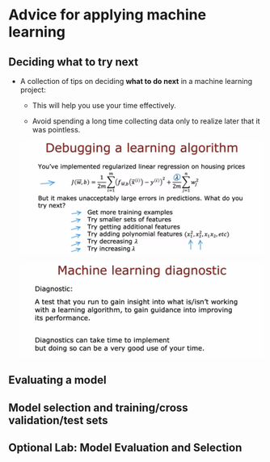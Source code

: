 # Advice for applying machine learning

## Deciding what to try next

- A collection of tips on deciding **what to do next** in a machine learning project:

  - This will help you use your time effectively.

  - Avoid spending a long time collecting data only to realize later that it was pointless.

  ![alt text](86529691ea097f223d4f0421606999da1372c59849f0ab9a39edbf6db3aee362.png)

  ![alt text](71e8bbbc55ea1d09ca7da0331ae0d3646f7e8d8a53f930b0786d46ed8ed94b3a.png)

## Evaluating a model

## Model selection and training/cross validation/test sets

## Optional Lab: Model Evaluation and Selection
